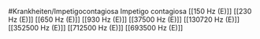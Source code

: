 #Krankheiten/Impetigocontagiosa
Impetigo contagiosa
[[150 Hz (E)]]
[[230 Hz (E)]]
[[650 Hz (E)]]
[[930 Hz (E)]]
[[37500 Hz (E)]]
[[130720 Hz (E)]]
[[352500 Hz (E)]]
[[712500 Hz (E)]]
[[693500 Hz (E)]]